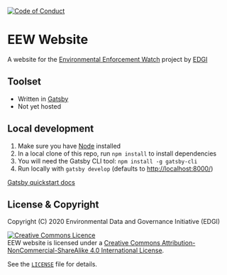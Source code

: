 [![Code of Conduct](https://img.shields.io/badge/%E2%9D%A4-code%20of%20conduct-blue.svg?style=flat)](https://github.com/edgi-govdata-archiving/overview/blob/master/CONDUCT.md)

# EEW Website

A website for the [Environmental Enforcement Watch](//environmentalenforcementwatch.org) project by [EDGI](//envirodatagov.org)

## Toolset
* Written in [Gatsby](https://www.gatsbyjs.org/)
* Not yet hosted

## Local development
1. Make sure you have [Node](https://nodejs.org/en/download/) installed
1. In a local clone of this repo, run `npm install` to install dependencies
1. You will need the Gatsby CLI tool: `npm install -g gatsby-cli`
1. Run locally with `gatsby develop` (defaults to [http://localhost:8000/](http://localhost:8000/))

[Gatsby quickstart docs](https://www.gatsbyjs.org/docs/quick-start/)


## License & Copyright

Copyright (C) 2020 Environmental Data and Governance Initiative (EDGI)

<a rel="license" href="https://creativecommons.org/licenses/by-nc-sa/4.0/"><img class="pa2" alt="Creative Commons Licence" style="border-width:0" src="https://licensebuttons.net/l/by-nc-sa/4.0/80x15.png" /></a><br />EEW website is licensed under a <a rel="license" href="https://creativecommons.org/licenses/by-nc-sa/4.0/">Creative Commons Attribution-NonCommercial-ShareAlike 4.0 International License</a>.

See the [`LICENSE`](/LICENSE) file for details.
